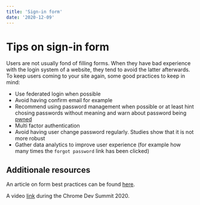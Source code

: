 ```yaml
---
title: 'Sign-in form'
date: '2020-12-09'
---
```


# Tips on sign-in form

Users are not usually fond of filling forms. When they have bad experience with the login system of a website, they tend to avoid the latter afterwards.
To keep users coming to your site again, some good practices to keep in mind:

- Use federated login when possible
- Avoid having confirm email for example
- Recommend using password management when possible or at least hint chosing passwords without meaning and warn about password being [pwned](https://haveibeenpwned.com/)
- Multi factor authentication
- Avoid having user change password regularly. Studies show that it is not more robust
- Gather data analytics to improve user experience (for example how many times the `forgot password` link has been clicked)

## Additionale resources

An article on form best practices can be found [here](https://web.dev/sign-in-form-best-practices/).

A video [link](https://developer.chrome.com/devsummit/sessions/sign-up-form-best-practices/) during the Chrome Dev Summit 2020.